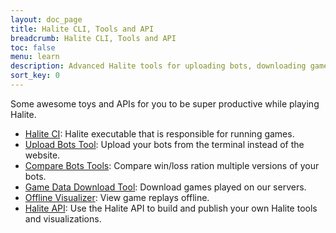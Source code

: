```yaml
---
layout: doc_page
title: Halite CLI, Tools and API
breadcrumb: Halite CLI, Tools and API
toc: false
menu: learn
description: Advanced Halite tools for uploading bots, downloading games, offline visualization and more.
sort_key: 0
---
```


Some awesome toys and APIs for you to be super productive while playing Halite.

* [Halite CI](): Halite executable that is responsible for running games.
* [Upload Bots Tool](): Upload your bots from the terminal instead of the website.
* [Compare Bots Tools](): Compare win/loss ration multiple versions of your bots.
* [Game Data Download Tool](): Download games played on our servers.
* [Offline Visualizer](): View game replays offline.
* [Halite API](): Use the Halite API to build and publish your own Halite tools and visualizations.
